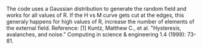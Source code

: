 The code uses a Gaussian distribution to generate the random field and works for all values of R.
If the H vs M curve gets cut at the edges, this generaly happens for high values of R, increase the number of elements of the external field.
Reference:
[1] Kuntz, Matthew C., et al. "Hysteresis, avalanches, and noise." Computing in science & engineering 1.4 (1999): 73-81.
